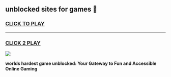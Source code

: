 
## unblocked sites for games 👋
<h3>
<a href="https://premium.freeplayer.one?title=unblocked_sites_for_games&ref=13F">CLICK TO PLAY</a></h3>
<hr>

<h3>
<a href="https://premium.freeplayer.one?title=unblocked_sites_for_games&ref=13F">CLICK 2 PLAY</a>
  
</h3>

<a href="https://premium.freeplayer.one?title=unblocked_sites_for_games&ref=12F/"><img src="https://clearcache.store/games.png"></a>


**worlds hardest game unblocked: Your Gateway to Fun and Accessible Online Gaming**
